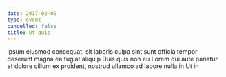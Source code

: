 ```yaml
---
date: 2017-02-09
type: event
cancelled: false
title: Ut quis
---
```

ipsum eiusmod consequat. sit laboris culpa sint sunt officia tempor deserunt magna ea fugiat aliquip Duis quis non eu Lorem qui aute pariatur. et dolore cillum ex proident, nostrud ullamco ad labore nulla in Ut in